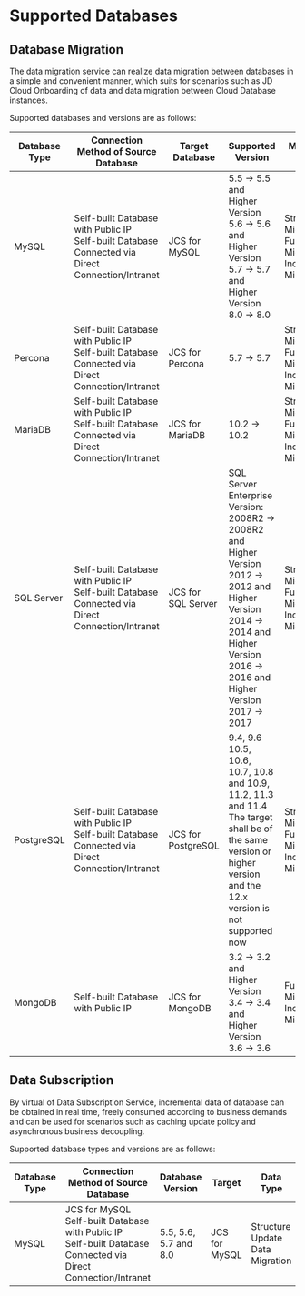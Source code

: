 # Supported Databases



## Database Migration

The data migration service can realize data migration between databases in a simple and convenient manner, which suits for scenarios such as JD Cloud Onboarding of data and data migration between Cloud Database instances.

Supported databases and versions are as follows:

| Database Type | Connection Method of Source Database                                        | Target Database          | Supported Version                                                     | Migration Type                             |
| ---------- | ------------------------------------------------------- | ------------------- | ------------------------------------------------------------ | ------------------------------------ |
| MySQL      | Self-built Database with Public IP<br />Self-built Database Connected via Direct Connection/Intranet | JCS for MySQL      | 5.5 → 5.5 and Higher Version<br />5.6 → 5.6 and Higher Version<br />5.7 → 5.7 and Higher Version<br />8.0 → 8.0 | Structural Migration<br />Full Data Migration<br />Incremental Migration |
| Percona    | Self-built Database with Public IP<br />Self-built Database Connected via Direct Connection/Intranet | JCS for Percona    | 5.7 → 5.7                                                    | Structural Migration<br />Full Data Migration<br />Incremental Migration |
| MariaDB    | Self-built Database with Public IP<br />Self-built Database Connected via Direct Connection/Intranet | JCS for MariaDB    | 10.2 → 10.2                                                  | Structural Migration<br />Full Data Migration<br />Incremental Migration |
| SQL Server | Self-built Database with Public IP<br />Self-built Database Connected via Direct Connection/Intranet | JCS for SQL Server | SQL Server Enterprise Version:<br />2008R2 → 2008R2 and Higher Version<br />2012 → 2012 and Higher Version <br />2014 → 2014 and Higher Version <br />2016 → 2016 and Higher Version  <br />2017 → 2017 | Structural Migration<br />Full Data Migration<br />Incremental Migration |
| PostgreSQL | Self-built Database with Public IP<br />Self-built Database Connected via Direct Connection/Intranet | JCS for PostgreSQL | 9.4, 9.6<br/>10.5, 10.6, 10.7, 10.8 and 10.9,<br/>11.2, 11.3 and 11.4<br />The target shall be of the same version or higher version and the 12.x version is not supported now| Structural Migration<br />Full Data Migration<br />Incremental Migration |
| MongoDB    | Self-built Database with Public IP                                    | JCS for MongoDB    | 3.2 → 3.2 and Higher Version<br />3.4 → 3.4 and Higher Version <br />3.6 → 3.6 | Full Data Migration<br />Incremental Migration               |

## Data Subscription

By virtual of Data Subscription Service, incremental data of database can be obtained in real time, freely consumed according to business demands and can be used for scenarios such as caching update policy and asynchronous business decoupling.

Supported database types and versions are as follows:

| Database Type | Connection Method of Source Database                                             | Database Version          | Target            | Data Type                     |
| ---------- | ------------------------------------------------------------ | ------------------- | ----------------- | ---------------------------- |
| MySQL      | JCS for MySQL<br />Self-built Database with Public IP<br />Self-built Database Connected via Direct Connection/Intranet | 5.5, 5.6, 5.7 and 8.0 | JCS for MySQL | Structure Update<br />Data Migration<br /> |